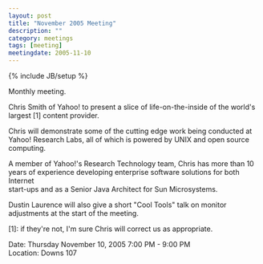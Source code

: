 ```yaml
---
layout: post
title: "November 2005 Meeting"
description: ""
category: meetings
tags: [meeting]
meetingdate: 2005-11-10
---
```

{% include JB/setup %}

Monthly meeting.                                                               
                                                                             
Chris Smith of Yahoo! to present a slice of life-on-the-inside of the world's  
largest [1] content provider.                                                  
                                                                             
Chris will demonstrate some of the cutting edge work being conducted at Yahoo! 
Research Labs, all of which is powered by UNIX and open source computing.      
                                                                             
A member of Yahoo!'s Research Technology team, Chris has more than 10 years of 
experience developing enterprise software solutions for both Internet          
start-ups and as a Senior Java Architect for Sun Microsystems.                 
                                                                             
Dustin Laurence will also give a short "Cool Tools" talk on monitor            
adjustments at the start of the meeting.                                       
                                                                             
[1]: if they're not, I'm sure Chris will correct us as appropriate.             
                                                                             
Date: Thursday November 10, 2005 7:00 PM - 9:00 PM                               
Location: Downs 107                                         
